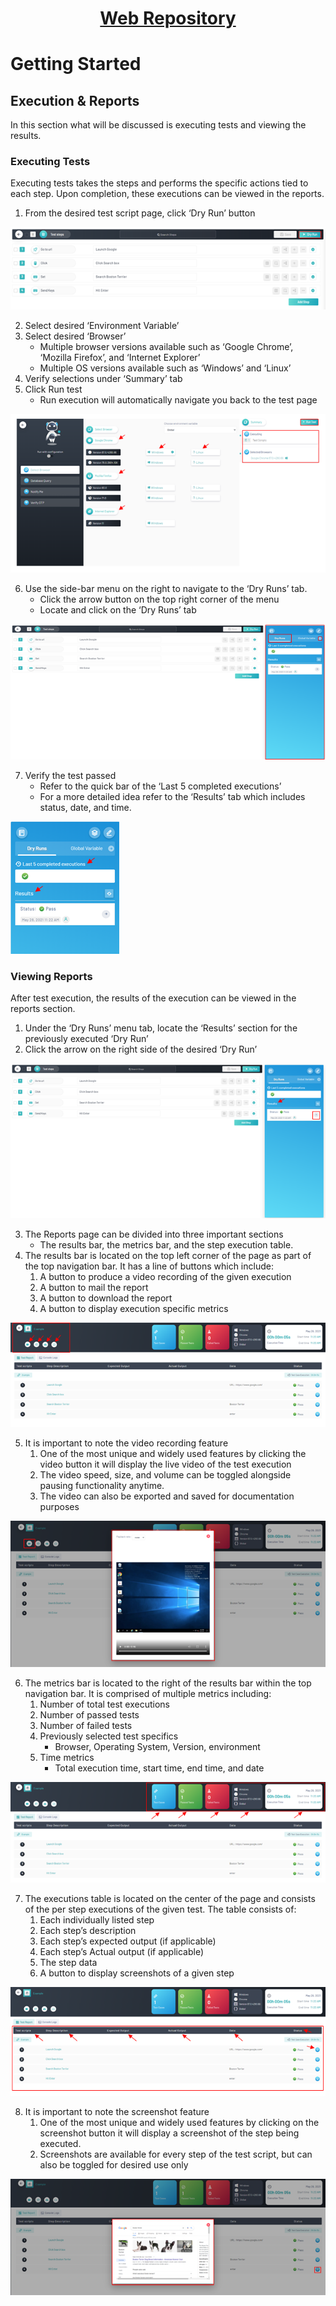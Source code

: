 <h1 style="text-align: center; text-decoration:underline; font-weight: bold;">Web Repository</h1>


# Getting Started
## Execution & Reports <!-- {docsify-ignore} --> 
In this section what will be discussed is executing tests and viewing the results.

### Executing Tests
Executing tests takes the steps and performs the specific actions tied to each step. Upon completion, these executions can be viewed in the reports.
1. From the desired test script page, click ‘Dry Run’ button

![Execute 1](../../_media/_webimages/Executing_Test_1.png)

2. Select desired ‘Environment Variable’
3. Select desired ‘Browser’
   - Multiple browser versions available such as ‘Google Chrome’, ‘Mozilla Firefox’, and ‘Internet Explorer’
   - Multiple OS versions available such as ‘Windows’ and ‘Linux’
4. Verify selections under ‘Summary’ tab
5. Click Run test
   - Run execution will automatically navigate you back to the test page

![Execute 2](../../_media/_webimages/Executing_Test_2.png)

6. Use the side-bar menu on the right to navigate to the ‘Dry Runs’ tab. 
   - Click the arrow button on the top right corner of the menu
   - Locate and click on the ‘Dry Runs’ tab

![Execute 3](../../_media/_webimages/Executing_Test_3.png)

7. Verify the test passed
   - Refer to the quick bar of the ‘Last 5 completed executions’ 
   - For a more detailed idea refer to the ‘Results’ tab which includes status, date, and time.

![Execute 4](../../_media/_webimages/Executing_Test_4.png)
### Viewing Reports
After test execution, the results of the execution can be viewed in the reports section.
1. Under the ‘Dry Runs’ menu tab, locate the ‘Results’ section for the previously executed ‘Dry Run’
2. Click the arrow on the right side of the desired ‘Dry Run’

![View Reports 1](../../_media/_webimages/View_Reports_1.png)

3. The Reports page can be divided into three important sections
   - The results bar, the metrics bar, and the step execution table.
4. The results bar is located on the top left corner of the page as part of the top navigation bar. It has a line of buttons which include:
   1. A button to produce a video recording of the given execution 
   2. A button to mail the report
   3. A button to download the report
   4. A button to display execution specific metrics  

![View Reports 2](../../_media/_webimages/View_Reports_2.png)

5. It is important to note the video recording feature 
   1. One of the most unique and widely used features by clicking the video button it will display the live video of the test execution
   2. The video speed, size, and volume can be toggled alongside pausing functionality anytime.
   3. The video can also be exported and saved for documentation purposes

![View Reports 3](../../_media/_webimages/View_Reports_3.png)

6. The metrics bar is located to the right of the results bar within the top navigation bar. It is comprised of multiple metrics including:
   1. Number of total test executions
   2. Number of passed tests
   3. Number of failed tests
   4. Previously selected test specifics
      - Browser, Operating System, Version, environment
   5. Time metrics
      - Total execution time, start time, end time, and date

![View Reports 4](../../_media/_webimages/View_Reports_4.png)

7. The executions table is located on the center of the page and consists of the per step executions of the given test. The table consists of:
   1. Each individually listed step
   2. Each step’s description
   3. Each step’s expected output (if applicable)
   4. Each step’s Actual output (if applicable)
   5. The step data
   6. A button to display screenshots of a given step

![View Reports 5](../../_media/_webimages/View_Reports_5.png)

8. It is important to note the screenshot feature
   1. One of the most unique and widely used features by clicking on the screenshot button it will display a screenshot of the step being executed. 
   2. Screenshots are available for every step of the test script, but can also be toggled for desired use only

![View Reports 6](../../_media/_webimages/View_Reports_6.png)
